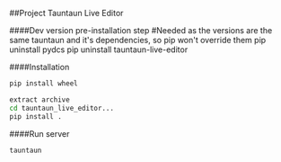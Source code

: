 ##Project Tauntaun Live Editor

####Dev version pre-installation step
#Needed as the versions are the same tauntaun and it's dependencies, so pip won't override them
pip uninstall pydcs
pip uninstall tauntaun-live-editor

####Installation
```bash
pip install wheel

extract archive
cd tauntaun_live_editor...
pip install .
```
####Run server
```
tauntaun
```

